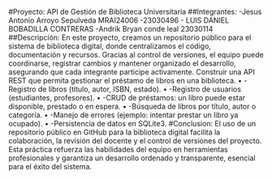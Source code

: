 #Proyecto: API de Gestión de Biblioteca Universitaria
##Integrantes: 
-Jesus Antonio Arroyo Sepulveda MRAI24006
-23030496 - LUIS DANIEL BOBADILLA CONTRERAS
-Andrik Bryan conde leal 23030114
##Descripción:
En este proyecto, creamos un repositorio público para el sistema de biblioteca digital, donde centralizamos el código, documentación y recursos. Gracias al control de versiones, el equipo puede coordinarse, registrar cambios y mantener organizado el desarrollo, asegurando que cada integrante participe activamente.
Construir una API REST que permita gestionar el préstamo de libros en una biblioteca.
    •    -Registro de libros (título, autor, ISBN, estado).
    •    -Registro de usuarios (estudiantes, profesores).
    •    -CRUD de préstamos: un libro puede estar disponible, prestado o en espera.
    •    -Búsqueda de libros por título, autor o categoría.
    •    -Manejo de errores (ejemplo: intentar prestar un libro ya ocupado).
    •    -Persistencia de datos en SQLite3.
#Conclusion:
El uso de un repositorio público en GitHub para la biblioteca digital facilita la colaboración, la revisión del docente y el control de versiones del proyecto. Esta práctica refuerza las habilidades del equipo en herramientas profesionales y garantiza un desarrollo ordenado y transparente, esencial para el éxito del sistema.
